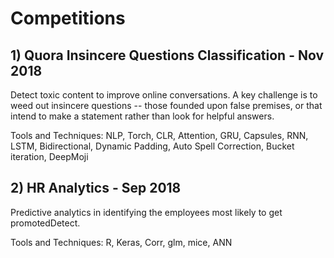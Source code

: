 # Competitions

## 1) Quora Insincere Questions Classification - Nov 2018
Detect toxic content to improve online conversations. A key challenge is to weed out insincere questions -- those founded upon false premises, or that intend to make a statement rather than look for helpful answers.

Tools and Techniques: NLP, Torch, CLR, Attention, GRU, Capsules, RNN, LSTM, Bidirectional, Dynamic Padding, Auto Spell Correction, Bucket iteration, DeepMoji  

## 2) HR Analytics - Sep 2018
Predictive analytics in identifying the employees most likely to get promotedDetect. 

Tools and Techniques: R, Keras, Corr, glm, mice, ANN  
